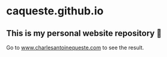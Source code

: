 # caqueste.github.io

## This is my personal website repository 👋

Go to www.charlesantoinequeste.com to see the result.
